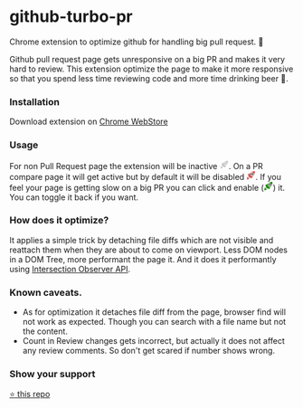# github-turbo-pr
Chrome extension to optimize github for handling big pull request. 🚀

Github pull request page gets unresponsive on a big PR and makes it very hard to review. This extension optimize the page to make it more responsive so that you spend less time reviewing code and more time drinking beer 🍻.

### Installation
Download extension on
[Chrome WebStore](https://chrome.google.com/webstore/detail/github-turbo-pr/bajlfgjogojcoiijmmjeppgmppcdbbfb)

### Usage
For non Pull Request page the extension will be inactive <img height="16" src="./icons/turbopr38_inactive.png" alt="inactive"/>.
On a PR compare page it will get active but by default it will be disabled <img height="16" src="./icons/turbopr38_disabled.png" alt="disabled"/>.
If you feel your page is getting slow on a big PR you can click and enable (<img height="16" src="./icons/turbopr38.png" alt="enabled"/>) it. You can toggle it back if you want.

### How does it optimize?
It applies a simple trick by detaching file diffs which are not visible and reattach them when they are about to come on viewport. Less DOM nodes in a DOM Tree, more performant the page it. And it does it performantly using [Intersection Observer API](https://developer.mozilla.org/en-US/docs/Web/API/Intersection_Observer_API).

### Known caveats.
- As for optimization it detaches file diff from the page, browser find will not work as expected. Though you can search with a file name but not the content.
- Count in Review changes gets incorrect, but actually it does not affect any review comments. So don't get scared if number shows wrong.

### Show your support
[:star: this repo](https://github.com/s-yadav/github-turbo-pr)
